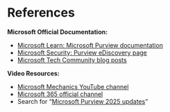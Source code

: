 # References

**Microsoft Official Documentation:**

- [Microsoft Learn: Microsoft Purview documentation](https://learn.microsoft.com/en-us/purview/)
- [Microsoft Security: Purview eDiscovery page](https://www.microsoft.com/en-us/security/business/risk-management/microsoft-purview-ediscovery)
- [Microsoft Tech Community blog posts](https://techcommunity.microsoft.com/category/community-info-center/blog/weeklyroundupblog)

**Video Resources:**

- [Microsoft Mechanics YouTube channel](https://www.youtube.com/channel/UCJ9905MRHxwLZ2jeNQGIWxA)
- [Microsoft 365 official channel](https://www.youtube.com/channel/UCc3pNIRzIZ8ynI38GO6H01Q)
- Search for “[Microsoft Purview 2025 updates](https://learn.microsoft.com/en-us/purview/whats-new)”
